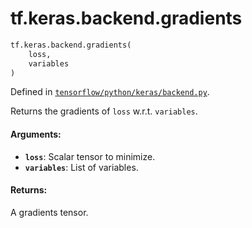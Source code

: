 <div itemscope itemtype="http://developers.google.com/ReferenceObject">
<meta itemprop="name" content="tf.keras.backend.gradients" />
<meta itemprop="path" content="Stable" />
</div>

# tf.keras.backend.gradients

``` python
tf.keras.backend.gradients(
    loss,
    variables
)
```



Defined in [`tensorflow/python/keras/backend.py`](https://www.tensorflow.org/code/tensorflow/python/keras/backend.py).

Returns the gradients of `loss` w.r.t. `variables`.

#### Arguments:

* <b>`loss`</b>: Scalar tensor to minimize.
* <b>`variables`</b>: List of variables.


#### Returns:

A gradients tensor.